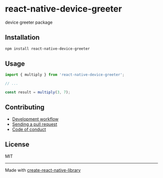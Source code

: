 # react-native-device-greeter

device greeter package

## Installation


```sh
npm install react-native-device-greeter
```


## Usage


```js
import { multiply } from 'react-native-device-greeter';

// ...

const result = multiply(3, 7);
```


## Contributing

- [Development workflow](CONTRIBUTING.md#development-workflow)
- [Sending a pull request](CONTRIBUTING.md#sending-a-pull-request)
- [Code of conduct](CODE_OF_CONDUCT.md)

## License

MIT

---

Made with [create-react-native-library](https://github.com/callstack/react-native-builder-bob)
